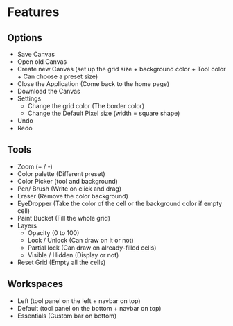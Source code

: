 # Features

## Options

- Save Canvas
- Open old Canvas
- Create new Canvas (set up the grid size + background color + Tool color + Can choose a preset size)
- Close the Application (Come back to the home page)
- Download the Canvas
- Settings
  - Change the grid color (The border color)
  - Change the Default Pixel size (width = square shape)
- Undo
- Redo


## Tools

- Zoom (+ / -)
- Color palette (Different preset)
- Color Picker (tool and background)
- Pen/ Brush (Write on click and drag)
- Eraser (Remove the color background)
- EyeDropper (Take the color of the cell or the background color if empty cell)
- Paint Bucket (Fill the whole grid)
- Layers
  - Opacity (0 to 100)
  - Lock / Unlock (Can draw on it or not)
  - Partial lock (Can draw on already-filled cells)
  - Visible / Hidden (Display or not)
- Reset Grid (Empty all the cells)

## Workspaces

- Left (tool panel on the left + navbar on top)
- Default (tool panel on the bottom + navbar on top)
- Essentials (Custom bar on bottom)
